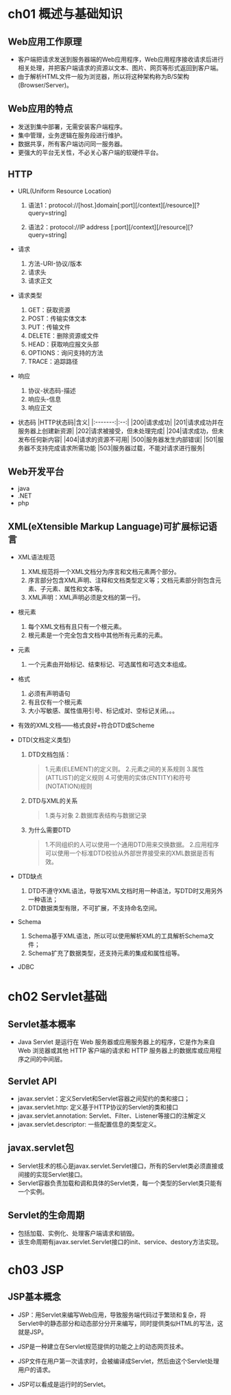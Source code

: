 # ch01 概述与基础知识

## Web应用工作原理

* 客户端把请求发送到服务器端的Web应用程序，Web应用程序接收请求后进行相关处理，并把客户端请求的资源以文本、图片、网页等形式返回到客户端。
* 由于解析HTML文件一般为浏览器，所以将这种架构称为B/S架构(Browser/Server)。

## Web应用的特点

* 发送到集中部署，无需安装客户端程序。
* 集中管理，业务逻辑在服务段进行维护。
* 数据共享，所有客户端访问同一服务器。
* 更强大的平台无关性，不必关心客户端的软硬件平台。

## HTTP

* URL(Uniform Resource Location)
    1. 语法1：protocol://[host.]domain[:port][/context][/resource][?query=string]

    2. 语法2：protocol://IP address [:port][/context][/resource][?query=string]

* 请求
    1. 方法-URI-协议/版本
    2. 请求头
    3. 请求正文

* 请求类型
    1. GET：获取资源
    2. POST：传输实体文本
    3. PUT：传输文件
    4. DELETE：删除资源或文件
    5. HEAD：获取响应报文头部
    6. OPTIONS：询问支持的方法
    7. TRACE：追踪路径

* 响应
    1. 协议-状态码-描述
    2. 响应头-信息
    3. 响应正文

* 状态码
    |HTTP状态码|含义|
    |:-------:|:--:|
    |200|请求成功|
    |201|请求成功并在服务器上创建新资源|
    |202|请求被接受，但未处理完成|
    |204|请求成功，但未发布任何新内容|
    |404|请求的资源不可用|
    |500|服务器发生内部错误|
    |501|服务器不支持完成请求所需功能
    |503|服务器过载，不能对请求进行服务|

## Web开发平台

* java
* .NET
* php

## XML(eXtensible Markup Language)可扩展标记语言

* XML语法规范
    1. XML规范将一个XML文档分为序言和文档元素两个部分。
    2. 序言部分包含XML声明、注释和文档类型定义等；文档元素部分则包含元素、子元素、属性和文本等。
    3. XML声明：XML声明必须是文档的第一行。

* 根元素
    1. 每个XML文档有且只有一个根元素。
    2. 根元素是一个完全包含文档中其他所有元素的元素。

* 元素
    1. 一个元素由开始标记、结束标记、可选属性和可选文本组成。

* 格式
    1. 必须有声明语句
    2. 有且仅有一个根元素
    3. 大小写敏感、属性值用引号、标记成对、空标记关闭。。。

* 有效的XML文档——格式良好+符合DTD或Scheme

* DTD(文档定义类型)
    1. DTD文档包括：
        >1.元素(ELEMENT)的定义则。
        >2.元素之间的关系规则
        >3.属性(ATTLIST)的定义规则
        >4.可使用的实体(ENTITY)和符号(NOTATION)规则

    2. DTD与XML的关系
        >1.类与对象
        >2.数据库表结构与数据记录

    3. 为什么需要DTD
        >1.不同组织的人可以使用一个通用DTD用来交换数据。
        >2.应用程序可以使用一个标准DTD校验从外部世界接受来的XML数据是否有效。

* DTD缺点
    1. DTD不遵守XML语法，导致写XML文档时用一种语法，写DTD时又用另外一种语法；
    2. DTD数据类型有限，不可扩展，不支持命名空间。

* Schema
    1. Schema基于XML语法，所以可以使用解析XML的工具解析Schema文件；
    2. Schema扩充了数据类型，还支持元素的集成和属性组等。

* JDBC

# ch02 Servlet基础

## Servlet基本概率

* Java Servlet 是运行在 Web 服务器或应用服务器上的程序，它是作为来自 Web 浏览器或其他 HTTP 客户端的请求和 HTTP 服务器上的数据库或应用程序之间的中间层。

## Servlet API

* javax.servlet：定义Servlet和Servlet容器之间契约的类和接口；
* javax.servlet.http: 定义基于HTTP协议的Servlet的类和接口
* javax.servlet.annotation: Servlet、Filter、Listener等接口的注解定义
* javax.servlet.descriptor: 一些配置信息的类型定义。

## javax.servlet包

* Servlet技术的核心是javax.servlet.Servlet接口，所有的Servlet类必须直接或间接的实现Servlet接口。
* Servlet容器负责加载和调和具体的Servlet类，每一个类型的Servlet类只能有一个实例。

## Servlet的生命周期

* 包括加载、实例化、处理客户端请求和销毁。
* 该生命周期有javax.servlet.Servlet接口的init、service、destory方法实现。

# ch03 JSP

## JSP基本概念

* JSP：用Servlet来编写Web应用，导致服务端代码过于繁琐和复杂，将Servlet中的静态部分和动态部分分开来编写，同时提供类似HTML的写法，这就是JSP。

* JSP是一种建立在Servlet规范提供的功能之上的动态网页技术。

* JSP文件在用户第一次请求时，会被编译成Servlet，然后由这个Servlet处理用户的请求。

* JSP可以看成是运行时的Servlet。
